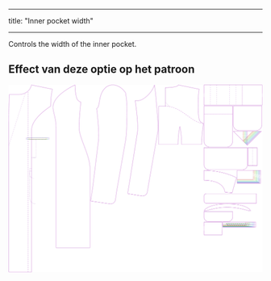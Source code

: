 - - -
title: "Inner pocket width"
- - -

Controls the width of the inner pocket.

## Effect van deze optie op het patroon

![This image shows the effect of this option by superimposing several variants that have a different value for this option](carlita_innerpocketwidth_sample.svg "Effect of this option on the pattern")
